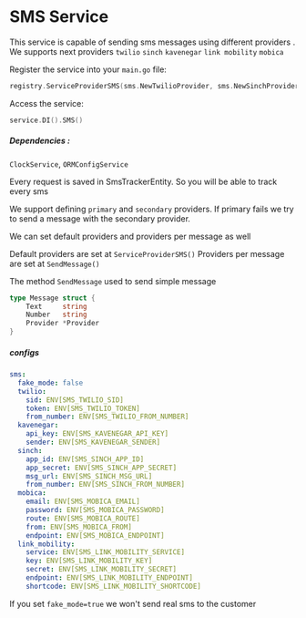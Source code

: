 # SMS Service
This service is capable of sending sms messages using different providers .
We supports next providers `twilio` `sinch` `kavenegar` `link mobility` `mobica`

Register the service into your `main.go` file:
```go 
registry.ServiceProviderSMS(sms.NewTwilioProvider, sms.NewSinchProvider)
```

Access the service:
```go
service.DI().SMS()
```

##### Dependencies :
`ClockService`, `ORMConfigService`

Every request is saved in SmsTrackerEntity. So you will be able to track every sms

We support defining `primary` and `secondary` providers. If primary fails we try to send a message with the secondary provider.

We can set default providers and providers per message as well

Default providers are set at `ServiceProviderSMS()`
Providers per message are set at `SendMessage()`

The method `SendMessage` used to send simple message
```go
type Message struct {
	Text     string
	Number   string
	Provider *Provider
}
```
##### configs
```yaml
sms:
  fake_mode: false
  twilio:
    sid: ENV[SMS_TWILIO_SID]
    token: ENV[SMS_TWILIO_TOKEN]
    from_number: ENV[SMS_TWILIO_FROM_NUMBER]
  kavenegar:
    api_key: ENV[SMS_KAVENEGAR_API_KEY]
    sender: ENV[SMS_KAVENEGAR_SENDER]
  sinch:
    app_id: ENV[SMS_SINCH_APP_ID]
    app_secret: ENV[SMS_SINCH_APP_SECRET]
    msg_url: ENV[SMS_SINCH_MSG_URL]
    from_number: ENV[SMS_SINCH_FROM_NUMBER]
  mobica:
    email: ENV[SMS_MOBICA_EMAIL]
    password: ENV[SMS_MOBICA_PASSWORD]
    route: ENV[SMS_MOBICA_ROUTE]
    from: ENV[SMS_MOBICA_FROM]
    endpoint: ENV[SMS_MOBICA_ENDPOINT]
  link_mobility:
    service: ENV[SMS_LINK_MOBILITY_SERVICE]
    key: ENV[SMS_LINK_MOBILITY_KEY]
    secret: ENV[SMS_LINK_MOBILITY_SECRET]
    endpoint: ENV[SMS_LINK_MOBILITY_ENDPOINT]
    shortcode: ENV[SMS_LINK_MOBILITY_SHORTCODE]
```

If you set `fake_mode=true` we won't send real sms to the customer
